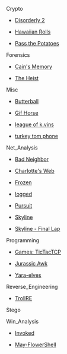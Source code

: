 Crypto
- [Disorderly 2](https://github.com/jtone2k8/5CTF_Round4/blob/master/Disorderly-2.md)

- [Hawaiian Rolls](https://github.com/jtone2k8/5CTF_Round4/blob/master/crypto-hawaiianrolls)

- [Pass the Potatoes](https://github.com/jtone2k8/5CTF_Round4/blob/master/pass-the-potatoes)

Forensics

- [Cain's Memory](https://github.com/jtone2k8/5CTF_Round4/blob/master/forensics-cainsmemory)

- [The Heist](https://github.com/jtone2k8/5CTF_Round4/blob/master/forensics-the_heist)

Misc

- [Butterball](https://github.com/jtone2k8/5CTF_Round4/blob/master/OSINT-ButterBall)

- [Gif Horse](https://github.com/jtone2k8/5CTF_Round4/blob/master/MISC-gifhorse)

- [league of k.vins](https://github.com/jtone2k8/5CTF_Round4/blob/master/OSINT-kvins)

- [turkey tom phone](https://github.com/jtone2k8/5CTF_Round4/blob/master/OSINT-turkeytom)

Net_Analysis

- [Bad Neighbor](https://github.com/jtone2k8/5CTF_Round4/blob/master/net_analysis-badneighbor)

- [Charlotte's Web](https://github.com/jtone2k8/5CTF_Round4/blob/master/forensics-charlottesweb)

- [Frozen](https://github.com/jtone2k8/5CTF_Round4/blob/master/net_analysis-frozen)

- [logged](https://github.com/jtone2k8/5CTF_Round4/blob/master/net_analysis-logged)

- [Pursuit](https://github.com/jtone2k8/5CTF_Round4/blob/master/net_analysis-pursuit)

- [Skyline](https://github.com/jtone2k8/5CTF_Round4/blob/master/net_analysis-skyline)

- [Skyline - Final Lap](https://github.com/jtone2k8/5CTF_Round4/blob/master/net_skyline-final-lap)

Programming
- [Games: TicTacTCP](https://github.com/jtone2k8/5CTF_Round4/blob/master/TicTacTCP)

- [Jurassic Awk](https://github.com/jtone2k8/5CTF_Round4/blob/master/prog-jurassicawk)

- [Yara-elves](https://github.com/jtone2k8/5CTF_Round4/blob/master/prog-yara_elves)

Reverse_Engineering

- [TrollRE](https://github.com/jtone2k8/5CTF_Round4/blob/master/rev_eng_trollre)

Stego

Win_Analysis

- [Invoked](https://github.com/jtone2k8/5CTF_Round4/blob/master/win_analysis_invoked)

- [May-FlowerShell](https://github.com/jtone2k8/5CTF_Round4/blob/master/rev_eng_powershell_thanksgiving)
